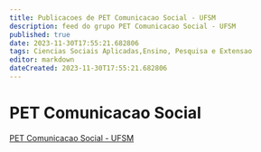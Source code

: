 ```yaml
---
title: Publicacoes de PET Comunicacao Social - UFSM
description: feed do grupo PET Comunicacao Social - UFSM
published: true
date: 2023-11-30T17:55:21.682806
tags: Ciencias Sociais Aplicadas,Ensino, Pesquisa e Extensao
editor: markdown
dateCreated: 2023-11-30T17:55:21.682806
---
```


# PET Comunicacao Social
[PET Comunicacao Social - UFSM](/grupo/265PETComunicacaoSocialUFSM.md)